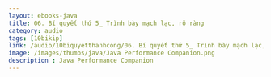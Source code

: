 ```yaml
---
layout: ebooks-java
title: 06. Bí quyết thứ 5_ Trình bày mạch lạc, rõ ràng 
category: audio
tags: [10bikip]
link: /audio/10biquyetthanhcong/06. Bí quyết thứ 5_ Trình bày mạch lạc, rõ ràng.mp3 
image: /images/thumbs/java/Java Performance Companion.png
description : Java Performance Companion 
---
```












